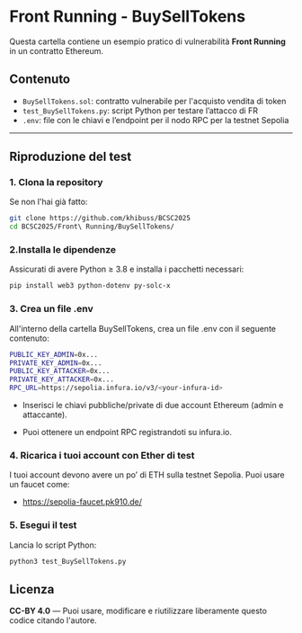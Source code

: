 # Front Running - BuySellTokens

Questa cartella contiene un esempio pratico di vulnerabilità **Front Running** in un contratto Ethereum.

## Contenuto

- `BuySellTokens.sol`: contratto vulnerabile per l'acquisto vendita di token
- `test_BuySellTokens.py`: script Python per testare l’attacco di FR
- `.env`: file con le chiavi e l’endpoint per il nodo RPC per la testnet Sepolia

---

## Riproduzione del test

### 1. Clona la repository

Se non l'hai già fatto:

```bash
git clone https://github.com/khibuss/BCSC2025
cd BCSC2025/Front\ Running/BuySellTokens/
```

### 2.Installa le dipendenze

Assicurati di avere Python ≥ 3.8 e installa i pacchetti necessari:

```bash
pip install web3 python-dotenv py-solc-x
```

### 3. Crea un file .env

All'interno della cartella BuySellTokens, crea un file .env con il seguente contenuto:

```bash
PUBLIC_KEY_ADMIN=0x...
PRIVATE_KEY_ADMIN=0x...
PUBLIC_KEY_ATTACKER=0x...
PRIVATE_KEY_ATTACKER=0x...
RPC_URL=https://sepolia.infura.io/v3/<your-infura-id>
```
- Inserisci le chiavi pubbliche/private di due account Ethereum (admin e attaccante).

- Puoi ottenere un endpoint RPC registrandoti su infura.io.

### 4. Ricarica i tuoi account con Ether di test

I tuoi account devono avere un po’ di ETH sulla testnet Sepolia. Puoi usare un faucet come:

- https://sepolia-faucet.pk910.de/

### 5. Esegui il test

Lancia lo script Python:

```bash
python3 test_BuySellTokens.py
```

## Licenza

**CC-BY 4.0** — Puoi usare, modificare e riutilizzare liberamente questo codice citando l'autore.
